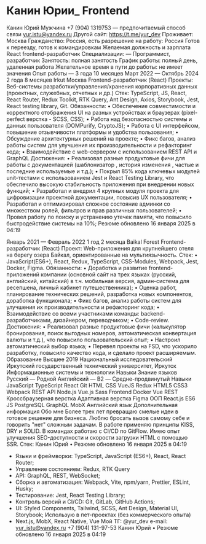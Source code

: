 # Канин Юрии_ Frontend

Канин Юрий
Мужчина
+7 (904) 1319753 — предпочитаемый способ связи
yur.istu@yandex.ru
Другой сайт: https://t.me/yur_dev
Проживает: Москва
Гражданство: Россия, есть разрешение на работу: Россия
Готов к переезду, готов к командировкам
Желаемая должность и зарплата
React frontend-разработчик
Специализации:
—  Программист, разработчик
Занятость: полная занятость
График работы: полный день, удаленная работа
Желательное время в пути до работы: не имеет значения
Опыт работы — 3 года 10 месяцев
Март 2022 —
Октябрь 2024
2 года 8 месяцев
Irkut
Москва
Frontend-разработчик (React)
Проекты: Веб-системы разработки/управления/хранения корпоративных данных (проектных,
служебных, отчетных и др.)
Стек:
TypeScript, JS, React, React Router, Redux Toolkit, RTK Query, Ant Design, Axios, Storybook, Jest, React
testing library, Git.
Обязанности:
• Обеспечение совместимости и корректного отображения UI на разных устройствах и
браузерах (pixel-perfect верстка - SCSS, CSS);
• Работа над безопасностью системы и данных пользователя (DOMPurify, CryptoJS);
• Работа с UI интерфейсом, повышение отзывчивости платформы и удобства пользования;
• Обсуждение архитектурных решений на проекте;
• Фикс багов, анализ работы систем для улучшения их производительности и рефакторинг кода;
• Взаимодействие с web-сервером с использованием REST API и GraphQL
Достижения:
• Реализовал разные продуктовые фичи для работы с документацией (шаблонизатор , история
изменения , частые и последние используемые и т.д.);
• Покрыл 85% кода ключевых модулей unit-тестами с использованием Jest и React Testing Library,
что обеспечило высокую стабильность приложения при внедрении новых функций;
• Разработал и внедрил 4 крупных модуля проекта для цифровизации проектной
документации, повысив UX пользователя;
• Разработал и оптимизировал сложное состояние админки со множеством ролей, фильтров и
прав различных пользователей;
• Провел работу по поиску и устранению утечек памяти, что повысило быстродействие системы
на 10%;
Резюме обновлено 16 января 2025 в 04:19

Январь 2021 —
Февраль 2022
1 год 2 месяца
Baikal Forest
Frontend-разработчик (React)
Проект: Web-приложения для крупнейшего отеля на берегу озера Байкал, ориентированные
на мультиязычность.
Стек:
• JavaScript(ES6+), React, Redux, TypeScript, CSS-Modules, Webpack, Jest, Docker, Figma.
Обязанности:
• Доработка и развитие frontend-приложений компании (основной сайт на трех языках
(русский, английский, китайский) в т.ч. мобильная версия, админ-система для ресепшена,
личный кабинет путешественника);
 • Оценка работ, планирование технических решений, разработка новых компонентов,
доработка функционала;
• Фикс багов, анализ работы систем для улучшения их производительности и рефакторинг кода;
• Взаимодействие со всеми участниками команды: backend-разработчиками, дизайнером,
переводчиком;
• Code-review.
Достижения:
• Реализовал разные продуктовые фичи (калькулятор бронирования, поиск выгодных номеров,
автоматическая конвертация валюты и т.д.), что повысило пользовательский опыт;
• Настроил автоматический выбор языка;
• Перевел проекты на FSD, что ускорило разработку, повысило качество кода, и сделало проект
расширяемым.
Образование
Высшее
2019 Национальный исследовательский Иркутский государственный
технический университет, Иркутск
Информационные системы и технологии
Навыки
Знание языков Русский — Родной
Английский — B2 — Средне-продвинутый
Навыки  JavaScript      TypeScript      React      Git      HTML      CSS      VueJS      Redux 
 HTML5      CSS3      Webpack      REST API      Node.js      Vue.js      Sass      Frontend 
 Docker      Vue      REST      Кроссбраузерная верстка      Адаптивная верстка 
 Figma      ООП      React.js      ES6      JS      PostgreSQL      GraphQL      MobX 
 Английский язык 
Дополнительная информация
Обо мне Более трех лет превращаю смелые идеи в готовое решение для бизнеса. Люблю бросать
вызов самому себе и говорить "нет" сложным задачам.
В работе применяю принципы KISS, DRY и SOLID. В командах работаю с CI/CD по GitFlow.
Имею опыт улучшения SEO-доступности и скорости загрузки HTML с помощью SSR.
Стек:
Канин Юрий  •  Резюме обновлено 16 января 2025 в 04:19

- Языки и фреймворки: TypeScript, JavaScript (ES6+), React, React Router;
- Управление состоянием: Redux, RTK Query
- API: GraphQL, REST, WebSocket;
- Сборка и автоматизация: Webpack, Vite, npm/yarn, Prettier, ESLint, Husky;
- Тестирование: Jest, React Testing Library;
- Контроль версий и CI/CD: Git, GitLab, GitHub Actions;
- UI: Styled Components, Tailwind, SCSS, Ant Design, Material UI, Storybook;
Использую в пет-проектах (без коммерческого опыта)
- Next.js, MobX, React Native, Vue
Мой ТГ: @yur_dev
e-mail: yur_istu@yandex.ru
 +7 (904) 131-97-53
Канин Юрий  •  Резюме обновлено 16 января 2025 в 04:19


